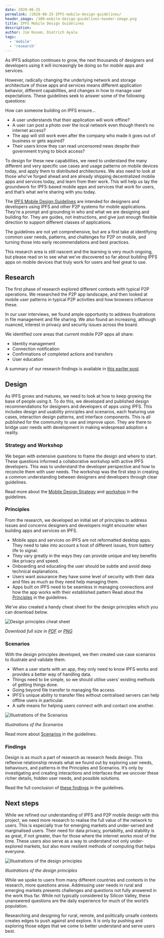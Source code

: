 ```yaml
---
date: 2020-06-25
permalink: /2020-06-25-IPFS-mobile-design-guidelines/
header_image: /100-mobile-design-guidelines-header-image.png
title: IPFS Mobile Design Guidelines
description:
author: Jim Kosem, Dietrich Ayala
tags:
  - 'mobile'
  - 'research'
---
```


As IPFS adoption continues to grow, the next thousands of designers and developers using it will increasingly be doing so for _mobile_ apps and services.

However, radically changing the underlying network and storage architecture of those apps and services means different application behavior, different capabilities, and changes in how to manage user expectations. These guidelines seek to answer some of the following questions:

How can someone building on IPFS ensure...

- A user understands that their application will work offline?
- A user can post a photo over the local network even though there’s no internet access?
- The app will still work even after the company who made it goes out of business or gets aquired?
- Their users know they can read uncensored news despite their government trying to block access?

To design for these new capabilities, we need to understand the many different and very specific use cases and usage patterns on mobile devices today, and apply them to distributed architectures. We also need to look at those who’ve forged ahead and are already shipping decentralized mobile apps and services today, and learn from their work. This will help us lay the groundwork for IPFS-based mobile apps and services that _work_ for users, and that’s what we’re sharing with you today.

The [IPFS Mobile Design Guidelines](https://protocol-labs.gitbook.io/ipfs-mobile-design-guide/) are intended for designers and developers using IPFS and other P2P systems for mobile applications. They’re a prompt and grounding in who and what we are designing and building for. They are guides, not instructions, and give just enough flexible direction to support different classes of applications.

The guidelines are not yet comprehensive, but are a first take at identifying common user needs, patterns, and challenges for P2P on mobile, and turning those into early recommendations and best practices.

This research area is still nascent and the learning is very much ongoing, but please read on to see what we’ve discovered so far about building IPFS apps on mobile devices that truly work for users and feel great to use.

## Research

The first phase of research explored different contexts with typical P2P operations. We researched the P2P app landscape, and then looked at mobile user patterns in typical P2P activities and how browsers influence these.

In our user interviews, we found ample opportunity to address frustrations in file management and file sharing. We also found an increasing, although nuanced, interest in privacy and security issues across the board.

We identified core areas that current mobile P2P apps all share:

- Identity management
- Connection notification
- Confirmations of completed actions and transfers
- User education

A summary of our research findings is available in [this earlier post](https://blog.ipfs.io/2020-04-24-ipfs-mobile-design-research-findings/).

## Design

As IPFS grows and matures, we need to look at how to keep growing the base of people using it. To do this, we developed and published design recommendations for designers and developers of apps using IPFS. This includes design and usability principles and scenarios, each featuring use cases, interaction design patterns, and interface components. This is all published for the community to use and improve upon. They are there to bridge user needs with development in making widespread adoption a reality.

### Strategy and Workshop

We began with extensive questions to frame the design and where to start. These questions informed a collaborative workshop with active IPFS developers. This was to understand the developer perspective and how to reconcile them with user needs. The workshop was the first step in creating a common understanding between designers and developers through clear guidelines.

Read more about the [Mobile Design Strategy](https://protocol-labs.gitbook.io/ipfs-mobile-design-guide/design/design-strategy) and [workshop](https://protocol-labs.gitbook.io/ipfs-mobile-design-guide/design/design-workshop) in the guidelines.

### Principles

From the research, we developed an initial set of principles to address issues and concerns designers and developers might encounter when building apps and services on IPFS.

- Mobile apps and services on IPFS are not reformatted desktop apps. They need to take into account a host of different issues, from battery life to signal.
- They vary greatly in the ways they can provide unique and key benefits like privacy and speed.
- Onboarding and educating the user should be subtle and avoid deep technical explanations.
- Users want assurance they have some level of security with their data and files as much as they need help managing them.
- Apps built on IPFS need to be seamless in managing connections and how the app works with their established pattern
  Read about the [Principles](https://protocol-labs.gitbook.io/ipfs-mobile-design-guide/design/principles) in the guidelines.

We’ve also created a handy cheat sheet for the design principles which you can download below.

![Design principles cheat sheet](/100-IPFS-mobile-design-guidelines-cheat-sheet-preview.png)

_Download full size in [PDF](/100-IPFS-mobile-design-guidelines-cheat-sheet.pdf) or [PNG](/100-IPFS-mobile-design-guidelines-cheat-sheet.png)_

### Scenarios

With the design principles developed, we then created use case scenarios to illustrate and validate them.

- When a user starts with an app, they only need to know IPFS works and provides a better way of handling data.
- Things need to be simple, so we should utilise users’ existing methods of getting things done.
- Going beyond file transfer to managing file access.
- IPFS’s unique ability to transfer files without centralised servers can help offline users in particular.
- A safe means for helping users connect with and contact one another.

![Illustrations of the Scenarios](/100-IPFS-mobile-design-guidelines-scenarios.png)

_Illustrations of the Scenarios_

Read more about [Scenarios](https://protocol-labs.gitbook.io/ipfs-mobile-design-guide/design/scenarios) in the guidelines.

### Findings

Design is as much a part of research as research feeds design. This reflexive relationship reveals what we found out by exploring user needs, behaviours, and patterns in the Principles and Scenarios. It’s only by investigating and creating interactions and interfaces that we uncover these richer details, hidden user needs, and possible solutions.

Read the full conclusion of [these findings](https://protocol-labs.gitbook.io/ipfs-mobile-design-guide/design/findings) in the guidelines.

## Next steps

While we refined our understanding of IPFS and P2P mobile design with this project, we need more research to realise the full value of the network to users. This is especially true for emerging markets and under-served and marginalised users. Their need for data privacy, portability, and stability is as great, if not greater, than for those where the internet works most of the time. These users also serve as a way to understand not only under-explored markets, but also more resilient methods of computing that helps everyone.

![Illustrations of the design principles](/100-IPFS-mobile-design-guidelines-principles.png)

_Illustrations of the design principles_

While we spoke to users from many different countries and contexts in the research, more questions arose. Addressing user needs in rural and emerging markets presents challenges and questions not fully answered in the work thus far. While not typically considered by Silicon Valley, these unanswered questions are the daily experience for much of the world’s population.

Researching and designing for rural, remote, and politically unsafe contexts creates edges to push against and explore. It is only by pushing and exploring those edges that we come to better understand and serve users best.
